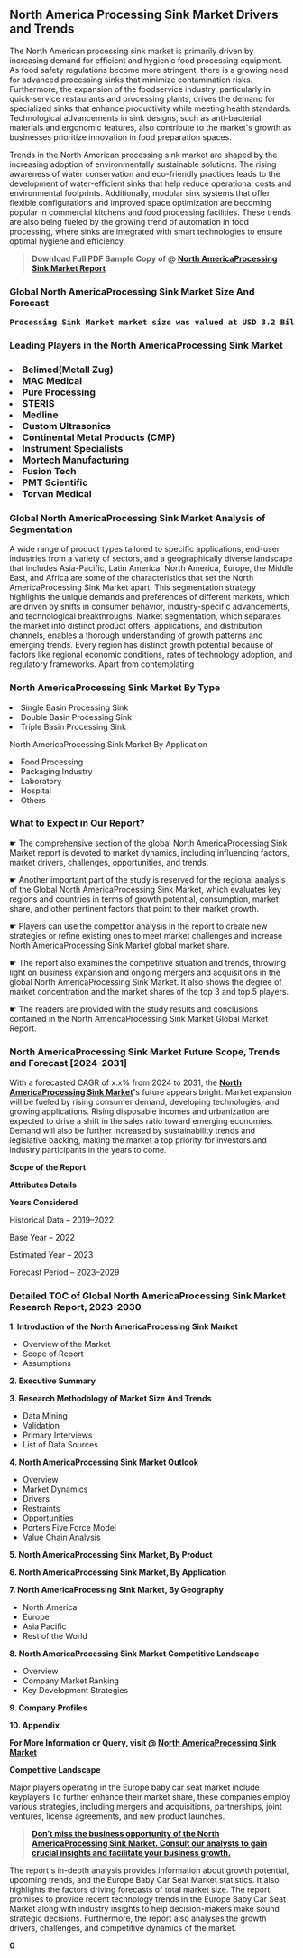 <p><h2>North America Processing Sink Market Drivers and Trends</h2><p>The North American processing sink market is primarily driven by increasing demand for efficient and hygienic food processing equipment. As food safety regulations become more stringent, there is a growing need for advanced processing sinks that minimize contamination risks. Furthermore, the expansion of the foodservice industry, particularly in quick-service restaurants and processing plants, drives the demand for specialized sinks that enhance productivity while meeting health standards. Technological advancements in sink designs, such as anti-bacterial materials and ergonomic features, also contribute to the market's growth as businesses prioritize innovation in food preparation spaces.</p><p>Trends in the North American processing sink market are shaped by the increasing adoption of environmentally sustainable solutions. The rising awareness of water conservation and eco-friendly practices leads to the development of water-efficient sinks that help reduce operational costs and environmental footprints. Additionally, modular sink systems that offer flexible configurations and improved space optimization are becoming popular in commercial kitchens and food processing facilities. These trends are also being fueled by the growing trend of automation in food processing, where sinks are integrated with smart technologies to ensure optimal hygiene and efficiency.</p></p><blockquote id="" class=""><strong>Download Full PDF Sample Copy of @&nbsp;<a href="https://www.verifiedmarketreports.com/download-sample/?rid=342842&utm_source=GitHub-Jan&utm_medium=256" target="_blank">North AmericaProcessing Sink Market Report</a>&nbsp;&nbsp;</strong></blockquote><h3 id="" class=""><strong>Global&nbsp;North AmericaProcessing Sink Market Size And Forecast</strong></h3><pre class="reader-text-block__code-block"><strong>Processing Sink Market market size was valued at USD 3.2 Billion in 2022 and is projected to reach USD 5.1 Billion by 2030, growing at a CAGR of 7.2% from 2024 to 2030.</strong></pre><h3 id="" class="">Leading Players in the&nbsp;North AmericaProcessing Sink Market</h3><h3 class=""></Li><Li>Belimed(Metall Zug)</Li><Li> MAC Medical</Li><Li> Pure Processing</Li><Li> STERIS</Li><Li> Medline</Li><Li> Custom Ultrasonics</Li><Li> Continental Metal Products (CMP)</Li><Li> Instrument Specialists</Li><Li> Mortech Manufacturing</Li><Li> Fusion Tech</Li><Li> PMT Scientific</Li><Li> Torvan Medical</h3><h3 id="" class="">Global&nbsp;North AmericaProcessing Sink Market Analysis of Segmentation</h3><p id="" class="">A wide range of product types tailored to specific applications, end-user industries from a variety of sectors, and a geographically diverse landscape that includes Asia-Pacific, Latin America, North America, Europe, the Middle East, and Africa are some of the characteristics that set the North AmericaProcessing Sink Market apart. This segmentation strategy highlights the unique demands and preferences of different markets, which are driven by shifts in consumer behavior, industry-specific advancements, and technological breakthroughs. Market segmentation, which separates the market into distinct product offers, applications, and distribution channels, enables a thorough understanding of growth patterns and emerging trends. Every region has distinct growth potential because of factors like regional economic conditions, rates of technology adoption, and regulatory frameworks. Apart from contemplating</p><h3 id="" class="">North AmericaProcessing Sink Market&nbsp;By Type</h3><p></Li><Li>Single Basin Processing Sink</Li><Li> Double Basin Processing Sink</Li><Li> Triple Basin Processing Sink</p><div class="" data-test-id=""><p>North AmericaProcessing Sink Market&nbsp;By Application</p></div><p class=""></Li><Li>Food Processing</Li><Li> Packaging Industry</Li><Li> Laboratory</Li><Li> Hospital</Li><Li> Others</p><div class="" data-test-id=""><h3><span class="">What to Expect in Our Report?</span></h3></div><div class="" data-test-id=""><p><span class="">☛ The comprehensive section of the global North AmericaProcessing Sink Market report is devoted to market dynamics, including influencing factors, market drivers, challenges, opportunities, and trends.</span></p></div><div class="" data-test-id=""><p><span class="">☛ Another important part of the study is reserved for the regional analysis of the Global North AmericaProcessing Sink Market, which evaluates key regions and countries in terms of growth potential, consumption, market share, and other pertinent factors that point to their market growth.</span></p></div><div class="" data-test-id=""><p><span class="">☛ Players can use the competitor analysis in the report to create new strategies or refine existing ones to meet market challenges and increase North AmericaProcessing Sink Market global market share.</span></p></div><div class="" data-test-id=""><p><span class="">☛ The report also examines the competitive situation and trends, throwing light on business expansion and ongoing mergers and acquisitions in the global North AmericaProcessing Sink Market. It also shows the degree of market concentration and the market shares of the top 3 and top 5 players.</span></p></div><div class="" data-test-id=""><p><span class="">☛ The readers are provided with the study results and conclusions contained in the North AmericaProcessing Sink Market Global Market Report.</span></p></div><div class="" data-test-id=""><h3><span class="">North AmericaProcessing Sink Market Future Scope, Trends and Forecast [2024-2031]</span></h3></div><div class="" data-test-id=""><p><span class="">With a forecasted CAGR of x.x% from 2024 to 2031, the <strong><a href="https://www.verifiedmarketreports.com/download-sample/?rid=342842&utm_source=GitHub-Jan&utm_medium=256" target="_blank">North AmericaProcessing Sink Market</a>'</strong>s future appears bright. Market expansion will be fueled by rising consumer demand, developing technologies, and growing applications. Rising disposable incomes and urbanization are expected to drive a shift in the sales ratio toward emerging economies. Demand will also be further increased by sustainability trends and legislative backing, making the market a top priority for investors and industry participants in the years to come.</span></p><p id="ember66" class="ember-view reader-text-block__paragraph"><strong>Scope of the Report</strong></p><p id="ember67" class="ember-view reader-text-block__paragraph"><strong>Attributes Details</strong></p><p id="ember68" class="ember-view reader-text-block__paragraph"><strong>Years Considered</strong></p><p id="ember69" class="ember-view reader-text-block__paragraph">Historical Data &ndash; 2019&ndash;2022</p><p id="ember70" class="ember-view reader-text-block__paragraph">Base Year &ndash; 2022</p><p id="ember71" class="ember-view reader-text-block__paragraph">Estimated Year &ndash; 2023</p><p id="ember72" class="ember-view reader-text-block__paragraph">Forecast Period &ndash; 2023&ndash;2029</p></div><h3 id="" class="">Detailed TOC of Global North AmericaProcessing Sink Market Research Report, 2023-2030</h3><p id="" class=""><strong>1. Introduction of the North AmericaProcessing Sink Market</strong></p><ul><li>Overview of the Market</li><li>Scope of Report</li><li>Assumptions</li></ul><p id="" class=""><strong>2. Executive Summary</strong></p><p id="" class=""><strong>3. Research Methodology of Market Size And Trends</strong></p><ul><li>Data Mining</li><li>Validation</li><li>Primary Interviews</li><li>List of Data Sources</li></ul><p id="" class=""><strong>4. North AmericaProcessing Sink Market Outlook</strong></p><ul><li>Overview</li><li>Market Dynamics</li><li>Drivers</li><li>Restraints</li><li>Opportunities</li><li>Porters Five Force Model</li><li>Value Chain Analysis</li></ul><p id="" class=""><strong>5. North AmericaProcessing Sink Market, By Product</strong></p><p id="" class=""><strong>6. North AmericaProcessing Sink Market, By Application</strong></p><p id="" class=""><strong>7. North AmericaProcessing Sink Market, By Geography</strong></p><ul><li>North America</li><li>Europe</li><li>Asia Pacific</li><li>Rest of the World</li></ul><p id="" class=""><strong>8. North AmericaProcessing Sink Market Competitive Landscape</strong></p><ul><li>Overview</li><li>Company Market Ranking</li><li>Key Development Strategies</li></ul><p id="" class=""><strong>9. Company Profiles</strong></p><p id="" class=""><strong>10. Appendix</strong></p><p><strong>For More Information or Query, visit&nbsp;@ <a href="https://www.verifiedmarketreports.com/product/processing-sink-market/" target="_blank">North AmericaProcessing Sink Market</a></strong></p><p id="ember61" class="ember-view reader-text-block__paragraph"><strong>Competitive Landscape</strong></p><p id="ember62" class="ember-view reader-text-block__paragraph">Major players operating in the Europe baby car seat market include keyplayers To further enhance their market share, these companies employ various strategies, including mergers and acquisitions, partnerships, joint ventures, license agreements, and new product launches.</p><blockquote id="ember63" class="ember-view reader-text-block__blockquote"><strong><a href="https://www.verifiedmarketreports.com/download-sample/?rid=342842&utm_source=GitHub-Jan&utm_medium=256" target="_blank">Don&rsquo;t miss the business opportunity of the North AmericaProcessing Sink Market. Consult our analysts to gain crucial insights and facilitate your business growth.</a></strong></blockquote><p id="ember64" class="ember-view reader-text-block__paragraph">The report's in-depth analysis provides information about growth potential, upcoming trends, and the Europe Baby Car Seat Market statistics. It also highlights the factors driving forecasts of total market size. The report promises to provide recent technology trends in the Europe Baby Car Seat Market along with industry insights to help decision-makers make sound strategic decisions. Furthermore, the report also analyses the growth drivers, challenges, and competitive dynamics of the market.</p><p class="ember-view reader-text-block__paragraph"><strong>0</strong></p>
